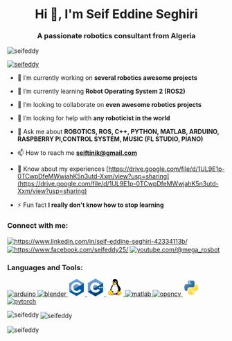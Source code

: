 <h1 align="center">Hi 👋, I'm Seif Eddine Seghiri</h1>
<h3 align="center">A passionate robotics consultant from Algeria</h3>

<p align="left"> <img src="https://komarev.com/ghpvc/?username=seifeddy&label=Profile%20views&color=0e75b6&style=flat" alt="seifeddy" /> </p>

<p align="left"> <a href="https://github.com/ryo-ma/github-profile-trophy"><img src="https://github-profile-trophy.vercel.app/?username=seifeddy" alt="seifeddy" /></a> </p>

- 🔭 I’m currently working on **several robotics awesome projects**

- 🌱 I’m currently learning **Robot Operating System 2 (ROS2)**

- 👯 I’m looking to collaborate on **even awesome robotics projects**

- 🤝 I’m looking for help with **any roboticist in the world**

- 💬 Ask me about **ROBOTICS, ROS, C++, PYTHON, MATLAB, ARDUINO, RASPBERRY PI,CONTROL SYSTEM, MUSIC (FL STUDIO, PIANO)**

- 📫 How to reach me **seiftinik@gmail.com**

- 📄 Know about my experiences [https://drive.google.com/file/d/1UL9E1p-0TCwpDfeMWwjahK5n3utd-Xxm/view?usp=sharing](https://drive.google.com/file/d/1UL9E1p-0TCwpDfeMWwjahK5n3utd-Xxm/view?usp=sharing)

- ⚡ Fun fact **I really don't know how to stop learning**

<h3 align="left">Connect with me:</h3>
<p align="left">
<a href="https://linkedin.com/in/https://www.linkedin.com/in/seif-eddine-seghiri-42334113b/" target="blank"><img align="center" src="https://raw.githubusercontent.com/rahuldkjain/github-profile-readme-generator/master/src/images/icons/Social/linked-in-alt.svg" alt="https://www.linkedin.com/in/seif-eddine-seghiri-42334113b/" height="30" width="40" /></a>
<a href="https://fb.com/https://www.facebook.com/seifeddy25/" target="blank"><img align="center" src="https://raw.githubusercontent.com/rahuldkjain/github-profile-readme-generator/master/src/images/icons/Social/facebook.svg" alt="https://www.facebook.com/seifeddy25/" height="30" width="40" /></a>
<a href="https://www.youtube.com/c/youtube.com/@mega_rosbot" target="blank"><img align="center" src="https://raw.githubusercontent.com/rahuldkjain/github-profile-readme-generator/master/src/images/icons/Social/youtube.svg" alt="youtube.com/@mega_rosbot" height="30" width="40" /></a>
</p>

<h3 align="left">Languages and Tools:</h3>
<p align="left"> <a href="https://www.arduino.cc/" target="_blank" rel="noreferrer"> <img src="https://cdn.worldvectorlogo.com/logos/arduino-1.svg" alt="arduino" width="40" height="40"/> </a> <a href="https://www.blender.org/" target="_blank" rel="noreferrer"> <img src="https://download.blender.org/branding/community/blender_community_badge_white.svg" alt="blender" width="40" height="40"/> </a> <a href="https://www.cprogramming.com/" target="_blank" rel="noreferrer"> <img src="https://raw.githubusercontent.com/devicons/devicon/master/icons/c/c-original.svg" alt="c" width="40" height="40"/> </a> <a href="https://www.w3schools.com/cpp/" target="_blank" rel="noreferrer"> <img src="https://raw.githubusercontent.com/devicons/devicon/master/icons/cplusplus/cplusplus-original.svg" alt="cplusplus" width="40" height="40"/> </a> <a href="https://www.linux.org/" target="_blank" rel="noreferrer"> <img src="https://raw.githubusercontent.com/devicons/devicon/master/icons/linux/linux-original.svg" alt="linux" width="40" height="40"/> </a> <a href="https://www.mathworks.com/" target="_blank" rel="noreferrer"> <img src="https://upload.wikimedia.org/wikipedia/commons/2/21/Matlab_Logo.png" alt="matlab" width="40" height="40"/> </a> <a href="https://opencv.org/" target="_blank" rel="noreferrer"> <img src="https://www.vectorlogo.zone/logos/opencv/opencv-icon.svg" alt="opencv" width="40" height="40"/> </a> <a href="https://www.python.org" target="_blank" rel="noreferrer"> <img src="https://raw.githubusercontent.com/devicons/devicon/master/icons/python/python-original.svg" alt="python" width="40" height="40"/> </a> <a href="https://pytorch.org/" target="_blank" rel="noreferrer"> <img src="https://www.vectorlogo.zone/logos/pytorch/pytorch-icon.svg" alt="pytorch" width="40" height="40"/> </a> </p>

<p><img align="left" src="https://github-readme-stats.vercel.app/api/top-langs?username=seifeddy&show_icons=true&locale=en&layout=compact" alt="seifeddy" /></p>

<p>&nbsp;<img align="center" src="https://github-readme-stats.vercel.app/api?username=seifeddy&show_icons=true&locale=en" alt="seifeddy" /></p>

<p><img align="center" src="https://github-readme-streak-stats.herokuapp.com/?user=seifeddy&" alt="seifeddy" /></p>
